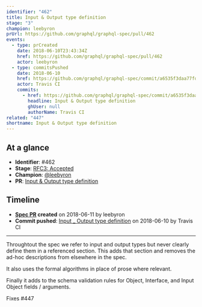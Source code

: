 ```yaml
---
identifier: "462"
title: Input & Output type definition
stage: "3"
champion: leebyron
prUrl: https://github.com/graphql/graphql-spec/pull/462
events:
  - type: prCreated
    date: 2018-06-10T23:43:34Z
    href: https://github.com/graphql/graphql-spec/pull/462
    actor: leebyron
  - type: commitsPushed
    date: 2018-06-10
    href: https://github.com/graphql/graphql-spec/commit/a6535f3daa77fd98cbe1be92016ee94f947ef8a7
    actor: Travis CI
    commits:
      - href: https://github.com/graphql/graphql-spec/commit/a6535f3daa77fd98cbe1be92016ee94f947ef8a7
        headline: Input & Output type definition
        ghUser: null
        authorName: Travis CI
related: "447"
shortname: Input & Output type definition
---
```


## At a glance

- **Identifier**: #462
- **Stage**: [RFC3: Accepted](https://github.com/graphql/graphql-spec/blob/main/CONTRIBUTING.md#stage-3-accepted)
- **Champion**: [@leebyron](https://github.com/leebyron)
- **PR**: [Input & Output type definition](https://github.com/graphql/graphql-spec/pull/462)

<!-- BEGIN_CUSTOM_TEXT -->



<!-- END_CUSTOM_TEXT -->

## Timeline

- **[Spec PR](https://github.com/graphql/graphql-spec/pull/462) created** on 2018-06-11 by leebyron
- **Commit pushed**: [Input _ Output type definition](https://github.com/graphql/graphql-spec/commit/a6535f3daa77fd98cbe1be92016ee94f947ef8a7) on 2018-06-10 by Travis CI

<!-- VERBATIM -->

---

Throughtout the spec we refer to input and output types but never clearly define them in a referenced section. This adds that section and removes the ad-hoc descriptions from elsewhere in the spec.

It also uses the formal algorithms in place of prose where relevant.

Finally it adds to the schema validation rules for Object, Interface, and Input Object fields / arguments.

Fixes #447
